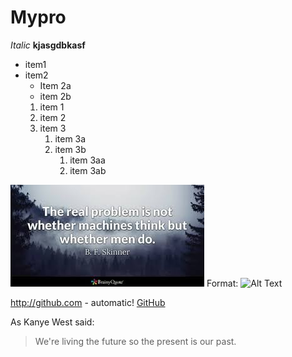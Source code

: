 # Mypro
_Italic_
__kjasgdbkasf__

* item1
* item2
  * Item 2a
  * item 2b
  1. item 1
  1. item 2
  1. item 3
     1. item 3a
     1. item 3b
        1. item 3aa
        1. item 3ab


![GitHub Logo](/4.jpg)
Format: ![Alt Text](url)


http://github.com - automatic!
[GitHub](http://github.com)

As Kanye West said:

> We're living the future so the present is our past.
